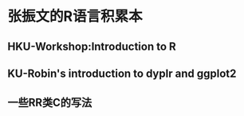 # 张振文的R语言积累本
## HKU-Workshop:Introduction to R
## KU-Robin's introduction to dyplr and ggplot2
## 一些RR类C的写法
